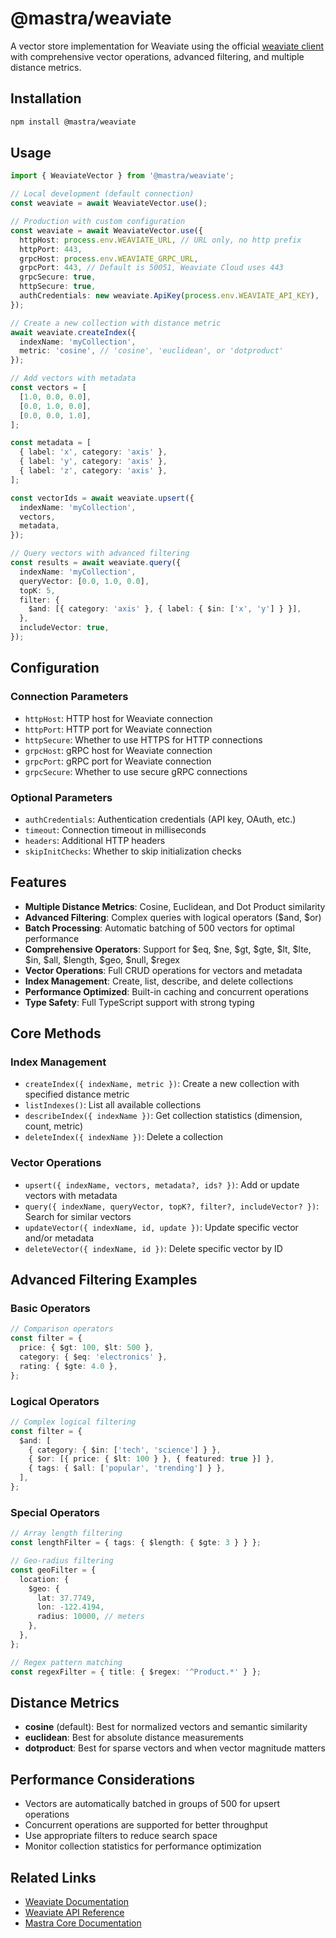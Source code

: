 # @mastra/weaviate

A vector store implementation for Weaviate using the official [weaviate client](https://www.npmjs.com/package/weaviate-client) with comprehensive vector operations, advanced filtering, and multiple distance metrics.

## Installation

```bash
npm install @mastra/weaviate
```

## Usage

```typescript
import { WeaviateVector } from '@mastra/weaviate';

// Local development (default connection)
const weaviate = await WeaviateVector.use();

// Production with custom configuration
const weaviate = await WeaviateVector.use({
  httpHost: process.env.WEAVIATE_URL, // URL only, no http prefix
  httpPort: 443,
  grpcHost: process.env.WEAVIATE_GRPC_URL,
  grpcPort: 443, // Default is 50051, Weaviate Cloud uses 443
  grpcSecure: true,
  httpSecure: true,
  authCredentials: new weaviate.ApiKey(process.env.WEAVIATE_API_KEY),
});

// Create a new collection with distance metric
await weaviate.createIndex({
  indexName: 'myCollection',
  metric: 'cosine', // 'cosine', 'euclidean', or 'dotproduct'
});

// Add vectors with metadata
const vectors = [
  [1.0, 0.0, 0.0],
  [0.0, 1.0, 0.0],
  [0.0, 0.0, 1.0],
];

const metadata = [
  { label: 'x', category: 'axis' },
  { label: 'y', category: 'axis' },
  { label: 'z', category: 'axis' },
];

const vectorIds = await weaviate.upsert({
  indexName: 'myCollection',
  vectors,
  metadata,
});

// Query vectors with advanced filtering
const results = await weaviate.query({
  indexName: 'myCollection',
  queryVector: [0.0, 1.0, 0.0],
  topK: 5,
  filter: {
    $and: [{ category: 'axis' }, { label: { $in: ['x', 'y'] } }],
  },
  includeVector: true,
});
```

## Configuration

### Connection Parameters

- `httpHost`: HTTP host for Weaviate connection
- `httpPort`: HTTP port for Weaviate connection
- `httpSecure`: Whether to use HTTPS for HTTP connections
- `grpcHost`: gRPC host for Weaviate connection
- `grpcPort`: gRPC port for Weaviate connection
- `grpcSecure`: Whether to use secure gRPC connections

### Optional Parameters

- `authCredentials`: Authentication credentials (API key, OAuth, etc.)
- `timeout`: Connection timeout in milliseconds
- `headers`: Additional HTTP headers
- `skipInitChecks`: Whether to skip initialization checks

## Features

- **Multiple Distance Metrics**: Cosine, Euclidean, and Dot Product similarity
- **Advanced Filtering**: Complex queries with logical operators ($and, $or)
- **Batch Processing**: Automatic batching of 500 vectors for optimal performance
- **Comprehensive Operators**: Support for $eq, $ne, $gt, $gte, $lt, $lte, $in, $all, $length, $geo, $null, $regex
- **Vector Operations**: Full CRUD operations for vectors and metadata
- **Index Management**: Create, list, describe, and delete collections
- **Performance Optimized**: Built-in caching and concurrent operations
- **Type Safety**: Full TypeScript support with strong typing

## Core Methods

### Index Management

- `createIndex({ indexName, metric })`: Create a new collection with specified distance metric
- `listIndexes()`: List all available collections
- `describeIndex({ indexName })`: Get collection statistics (dimension, count, metric)
- `deleteIndex({ indexName })`: Delete a collection

### Vector Operations

- `upsert({ indexName, vectors, metadata?, ids? })`: Add or update vectors with metadata
- `query({ indexName, queryVector, topK?, filter?, includeVector? })`: Search for similar vectors
- `updateVector({ indexName, id, update })`: Update specific vector and/or metadata
- `deleteVector({ indexName, id })`: Delete specific vector by ID

## Advanced Filtering Examples

### Basic Operators

```typescript
// Comparison operators
const filter = {
  price: { $gt: 100, $lt: 500 },
  category: { $eq: 'electronics' },
  rating: { $gte: 4.0 },
};
```

### Logical Operators

```typescript
// Complex logical filtering
const filter = {
  $and: [
    { category: { $in: ['tech', 'science'] } },
    { $or: [{ price: { $lt: 100 } }, { featured: true }] },
    { tags: { $all: ['popular', 'trending'] } },
  ],
};
```

### Special Operators

```typescript
// Array length filtering
const lengthFilter = { tags: { $length: { $gte: 3 } } };

// Geo-radius filtering
const geoFilter = {
  location: {
    $geo: {
      lat: 37.7749,
      lon: -122.4194,
      radius: 10000, // meters
    },
  },
};

// Regex pattern matching
const regexFilter = { title: { $regex: '^Product.*' } };
```

## Distance Metrics

- **cosine** (default): Best for normalized vectors and semantic similarity
- **euclidean**: Best for absolute distance measurements
- **dotproduct**: Best for sparse vectors and when vector magnitude matters

## Performance Considerations

- Vectors are automatically batched in groups of 500 for upsert operations
- Concurrent operations are supported for better throughput
- Use appropriate filters to reduce search space
- Monitor collection statistics for performance optimization

## Related Links

- [Weaviate Documentation](https://weaviate.io/developers/weaviate/client-libraries/typescript/typescript-v3)
- [Weaviate API Reference](https://weaviate.io/developers/weaviate/api/rest)
- [Mastra Core Documentation](https://docs.mastra.ai)

